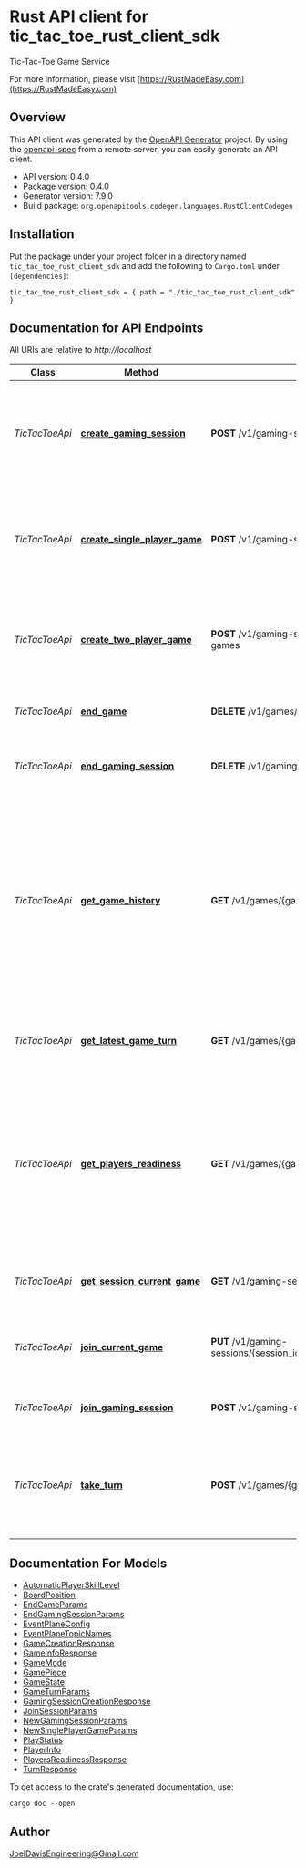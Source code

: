 # Rust API client for tic_tac_toe_rust_client_sdk

Tic-Tac-Toe Game Service

For more information, please visit [https://RustMadeEasy.com](https://RustMadeEasy.com)

## Overview

This API client was generated by the [OpenAPI Generator](https://openapi-generator.tech) project.  By using the [openapi-spec](https://openapis.org) from a remote server, you can easily generate an API client.

- API version: 0.4.0
- Package version: 0.4.0
- Generator version: 7.9.0
- Build package: `org.openapitools.codegen.languages.RustClientCodegen`

## Installation

Put the package under your project folder in a directory named `tic_tac_toe_rust_client_sdk` and add the following to `Cargo.toml` under `[dependencies]`:

```
tic_tac_toe_rust_client_sdk = { path = "./tic_tac_toe_rust_client_sdk" }
```

## Documentation for API Endpoints

All URIs are relative to *http://localhost*

Class | Method | HTTP request | Description
------------ | ------------- | ------------- | -------------
*TicTacToeApi* | [**create_gaming_session**](docs/TicTacToeApi.md#create_gaming_session) | **POST** /v1/gaming-sessions | Creates a new Gaming Session. Returns Gaming Session Creation Response.
*TicTacToeApi* | [**create_single_player_game**](docs/TicTacToeApi.md#create_single_player_game) | **POST** /v1/gaming-sessions/{session_id}/games | Creates a new Single-Player Game. Returns Game Creation Response.
*TicTacToeApi* | [**create_two_player_game**](docs/TicTacToeApi.md#create_two_player_game) | **POST** /v1/gaming-session/{session_id}/two-player-games | Creates a new Two-Player Game. Returns Game Creation Response.
*TicTacToeApi* | [**end_game**](docs/TicTacToeApi.md#end_game) | **DELETE** /v1/games/{game_id} | Closes down the specified Game.
*TicTacToeApi* | [**end_gaming_session**](docs/TicTacToeApi.md#end_gaming_session) | **DELETE** /v1/gaming-sessions/{session_id} | Closes down the specified Gaming Session.
*TicTacToeApi* | [**get_game_history**](docs/TicTacToeApi.md#get_game_history) | **GET** /v1/games/{game_id}/turns | Retrieves the history of Game States from the initial move (turn) to the current Game State. This can be used, for instance, to create an animated time-lapse of the Game play.
*TicTacToeApi* | [**get_latest_game_turn**](docs/TicTacToeApi.md#get_latest_game_turn) | **GET** /v1/games/{game_id}/turns/latest | Retrieves the most recent Turn for the specified Game.
*TicTacToeApi* | [**get_players_readiness**](docs/TicTacToeApi.md#get_players_readiness) | **GET** /v1/games/{game_id}/players/readiness | Retrieves the readiness of the Game's Players, answering the questions: Have all Players been added to the Game and setup?
*TicTacToeApi* | [**get_session_current_game**](docs/TicTacToeApi.md#get_session_current_game) | **GET** /v1/gaming-sessions/{session_id}/current-game | Retrieves the Gaming Session's current Game.
*TicTacToeApi* | [**join_current_game**](docs/TicTacToeApi.md#join_current_game) | **PUT** /v1/gaming-sessions/{session_id}/current_game/players/{player_id} | Adds a Player to the Session's Current Game.
*TicTacToeApi* | [**join_gaming_session**](docs/TicTacToeApi.md#join_gaming_session) | **POST** /v1/gaming-sessions/players | Adds a Player to the Gaming Session.
*TicTacToeApi* | [**take_turn**](docs/TicTacToeApi.md#take_turn) | **POST** /v1/games/{game_id}/turns | Make a Game move (turn) for the specified Player. Returns the Turn Response.


## Documentation For Models

 - [AutomaticPlayerSkillLevel](docs/AutomaticPlayerSkillLevel.md)
 - [BoardPosition](docs/BoardPosition.md)
 - [EndGameParams](docs/EndGameParams.md)
 - [EndGamingSessionParams](docs/EndGamingSessionParams.md)
 - [EventPlaneConfig](docs/EventPlaneConfig.md)
 - [EventPlaneTopicNames](docs/EventPlaneTopicNames.md)
 - [GameCreationResponse](docs/GameCreationResponse.md)
 - [GameInfoResponse](docs/GameInfoResponse.md)
 - [GameMode](docs/GameMode.md)
 - [GamePiece](docs/GamePiece.md)
 - [GameState](docs/GameState.md)
 - [GameTurnParams](docs/GameTurnParams.md)
 - [GamingSessionCreationResponse](docs/GamingSessionCreationResponse.md)
 - [JoinSessionParams](docs/JoinSessionParams.md)
 - [NewGamingSessionParams](docs/NewGamingSessionParams.md)
 - [NewSinglePlayerGameParams](docs/NewSinglePlayerGameParams.md)
 - [PlayStatus](docs/PlayStatus.md)
 - [PlayerInfo](docs/PlayerInfo.md)
 - [PlayersReadinessResponse](docs/PlayersReadinessResponse.md)
 - [TurnResponse](docs/TurnResponse.md)


To get access to the crate's generated documentation, use:

```
cargo doc --open
```

## Author

JoelDavisEngineering@Gmail.com

